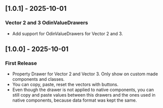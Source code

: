 ## [1.0.1] - 2025-10-01
### Vector 2 and 3 OdinValueDrawers
- Add support for OdinValueDrawers for Vector 2 and 3.

## [1.0.0] - 2025-10-01
### First Release
- Property Drawer for Vector 2 and Vector 3. Only show on custom made components and classes.
- You can copy, paste, reset the vectors with buttons.
- Even though the drawer is not applied to native components, you can still copy and paste values between this drawers and the ones used in native components, because data format was kept the same.
